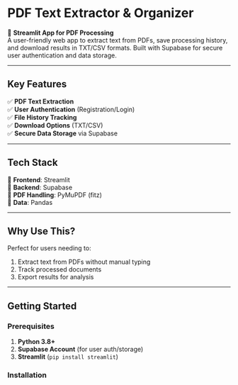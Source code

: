 # PDF Text Extractor & Organizer
📄 **Streamlit App for PDF Processing**  
A user-friendly web app to extract text from PDFs, save processing history, and download results in TXT/CSV formats. Built with Supabase for secure user authentication and data storage.

---

## Key Features
✅ **PDF Text Extraction**  
✅ **User Authentication** (Registration/Login)  
✅ **File History Tracking**  
✅ **Download Options** (TXT/CSV)  
✅ **Secure Data Storage** via Supabase  

---

## Tech Stack
🔧 **Frontend**: Streamlit  
🔧 **Backend**: Supabase  
🔧 **PDF Handling**: PyMuPDF (fitz)  
🔧 **Data**: Pandas  

---

## Why Use This?
Perfect for users needing to:  
1. Extract text from PDFs without manual typing  
2. Track processed documents  
3. Export results for analysis  

---

## Getting Started
### Prerequisites
1. **Python 3.8+**  
2. **Supabase Account** (for user auth/storage)  
3. **Streamlit** (`pip install streamlit`)  

### Installation

